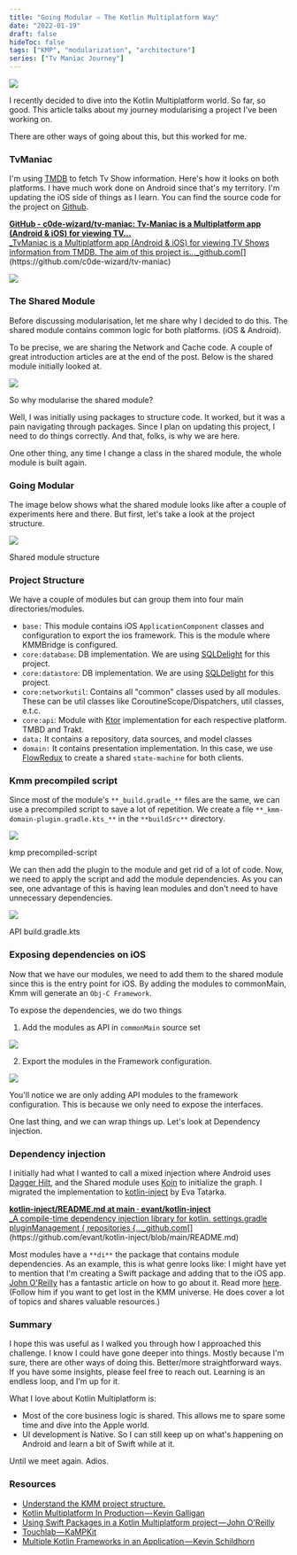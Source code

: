 ```yaml
---
title: "Going Modular — The Kotlin Multiplatform Way"
date: "2022-01-19"
draft: false
hideToc: false
tags: ["KMP", "modularization", "architecture"]
series: ["Tv Maniac Journey"]
---
```



![](https://cdn-images-1.medium.com/max/800/0*NExDJVvg0K4-Pifg.jpeg)

I recently decided to dive into the Kotlin Multiplatform world. So far, so good. This article talks about my journey modularising a project I've been working on.

There are other ways of going about this, but this worked for me.

### TvManiac

I'm using [TMDB](https://developers.themoviedb.org/3) to fetch Tv Show information. Here's how it looks on both platforms. I have much work done on Android since that's my territory. I'm updating the iOS side of things as I learn. You can find the source code for the project on [Github](https://github.com/c0de-wizard/tv-maniac).

[**GitHub - c0de-wizard/tv-maniac: Tv-Maniac is a Multiplatform app (Android & iOS) for viewing TV…**  
_TvManiac is a Multiplatform app (Android & iOS) for viewing TV Shows information from TMDB. The aim of this project is…_github.com](https://github.com/c0de-wizard/tv-maniac "https://github.com/c0de-wizard/tv-maniac")[](https://github.com/c0de-wizard/tv-maniac)

![](https://cdn-images-1.medium.com/max/800/1*oP1Yfe_hxENFrbdC5Zxtvw.png)

### The Shared Module

Before discussing modularisation, let me share why I decided to do this. The shared module contains common logic for both platforms. (iOS & Android).

To be precise, we are sharing the Network and Cache code. A couple of great introduction articles are at the end of the post. Below is the shared module initially looked at.

![](https://cdn-images-1.medium.com/max/800/1*nlQDDg9wkQuNb46aC3TMxA.png)

So why modularise the shared module?

Well, I was initially using packages to structure code. It worked, but it was a pain navigating through packages. Since I plan on updating this project, I need to do things correctly. And that, folks, is why we are here.

One other thing, any time I change a class in the shared module, the whole module is built again.

### Going Modular

The image below shows what the shared module looks like after a couple of experiments here and there. But first, let's take a look at the project structure.

![](https://cdn-images-1.medium.com/max/800/1*UPOZpV5MDdU9mVTw2g3-IA.png)

Shared module structure

### Project Structure

We have a couple of modules but can group them into four main directories/modules.

-   `base:` This module contains iOS `ApplicationComponent` classes and configuration to export the ios framework. This is the module where KMMBridge is configured.
-   `core:database`: DB implementation. We are using [SQLDelight](https://cashapp.github.io/sqldelight/) for this project.
-   `core:datastore`: DB implementation. We are using [SQLDelight](https://cashapp.github.io/sqldelight/) for this project.
-   `core:networkutil`: Contains all "common" classes used by all modules. These can be util classes like CoroutineScope/Dispatchers, util classes, e.t.c.
-   `core:api`: Module with [Ktor](https://ktor.io/) implementation for each respective platform. TMBD and Trakt.
-   `data:` It contains a repository, data sources, and model classes
-   `domain:` It contains presentation implementation. In this case, we use [FlowRedux](https://github.com/freeletics/FlowRedux) to create a shared `state-machine` for both clients.

### Kmm precompiled script

Since most of the module's `**_build.gradle_**` files are the same, we can use a precompiled script to save a lot of repetition. We create a file `**_kmm-domain-plugin.gradle.kts_**` in the `**buildSrc**` directory.

![](https://cdn-images-1.medium.com/max/800/1*MPtqJUe0UBtcAoepfFG49A.png)

kmp precompiled-script

We can then add the plugin to the module and get rid of a lot of code. Now, we need to apply the script and add the module dependencies. As you can see, one advantage of this is having lean modules and don't need to have unnecessary dependencies.

![](https://cdn-images-1.medium.com/max/800/1*nCm_h-y99tYEU9pwt-qjMQ.png)

API build.gradle.kts

### Exposing dependencies on iOS

Now that we have our modules, we need to add them to the shared module since this is the entry point for iOS. By adding the modules to commonMain, Kmm will generate an `Obj-C Framework`.

To expose the dependencies, we do two things

1.  Add the modules as API in `commonMain` source set

![](https://cdn-images-1.medium.com/max/800/1*fhvO_IDDDvQJvgQQLTq38A.png)

2. Export the modules in the Framework configuration.

![](https://cdn-images-1.medium.com/max/800/1*CeoaEUtmbSRTYxY9JtfZ_Q.png)

You'll notice we are only adding API modules to the framework configuration. This is because we only need to expose the interfaces.

One last thing, and we can wrap things up. Let's look at Dependency injection.

### Dependency injection

I initially had what I wanted to call a mixed injection where Android uses [Dagger Hilt](https://developer.android.com/training/dependency-injection/hilt-android), and the Shared module uses [Koin](https://insert-koin.io/) to initialize the graph. I migrated the implementation to [kotlin-inject](https://github.com/evant/kotlin-inject/blob/main/README.md) by Eva Tatarka.

[**kotlin-inject/README.md at main · evant/kotlin-inject**  
_A compile-time dependency injection library for kotlin. settings.gradle pluginManagement { repositories {…_github.com](https://github.com/evant/kotlin-inject/blob/main/README.md "https://github.com/evant/kotlin-inject/blob/main/README.md")[](https://github.com/evant/kotlin-inject/blob/main/README.md)

Most modules have a `**di**` the package that contains module dependencies. As an example, this is what genre looks like: I might have yet to mention that I'm creating a Swift package and adding that to the iOS app. [John O'Reilly](https://twitter.com/joreilly) has a fantastic article on how to go about it. Read more [here](https://johnoreilly.dev/posts/kotlinmultiplatform-swift-package/). (Follow him if you want to get lost in the KMM universe. He does cover a lot of topics and shares valuable resources.)

### Summary

I hope this was useful as I walked you through how I approached this challenge. I know I could have gone deeper into things. Mostly because I'm sure, there are other ways of doing this. Better/more straightforward ways. If you have some insights, please feel free to reach out. Learning is an endless loop, and I'm up for it.

What I love about Kotlin Multiplatform is:

-   Most of the core business logic is shared. This allows me to spare some time and dive into the Apple world.
-   UI development is Native. So I can still keep up on what's happening on Android and learn a bit of Swift while at it.

Until we meet again. Adios.

### Resources

-   [Understand the KMM project structure.](https://kotlinlang.org/docs/kmm-understand-project-structure.html)
-   [Kotlin Multiplatform In Production — Kevin Galligan](https://youtu.be/hrRqX7NYg3Q)
-   [Using Swift Packages in a Kotlin Multiplatform project — John O'Reilly](https://johnoreilly.dev/posts/kotlinmultiplatform-swift-package/)
-   [Touchlab — KaMPKit](https://github.com/touchlab/KaMPKit)
-   [Multiple Kotlin Frameworks in an Application — Kevin Schildhorn](https://touchlab.co/multiple-kotlin-frameworks-in-application/)
